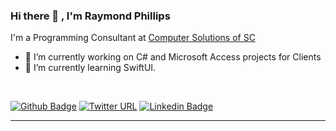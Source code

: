 ### Hi there 👋 , I'm Raymond Phillips

I'm a Programming Consultant at [Computer Solutions of SC](http://www.computersolutionssc.com/)

- 🔭 I’m currently working on C# and Microsoft Access projects for Clients
- 🌱 I’m currently learning SwiftUI.

<br>

[![Github Badge](https://img.shields.io/badge/-Github-000?style=flat-square&logo=Github&logoColor=white&link=https://github.com/eyeonpower)](https://github.com/eyeonpower)
[![Twitter URL](https://img.shields.io/twitter/url?style=social&url=https%3A%2F%2Ftwitter.com%2Feyeonpower)](https%3A%2F%2Ftwitter.com%2Feyeonpower)
[![Linkedin Badge](https://img.shields.io/badge/-LinkedIn-blue?style=flat-square&logo=Linkedin&logoColor=white&link=https://www.linkedin.com/in/raymondlphillips/)](https://www.linkedin.com/in/raymondlphillips/)

<hr>

<!--
**eyeonpower/eyeonpower** is a ✨ _special_ ✨ repository because its `README.md` (this file) appears on your GitHub profile.

Here are some ideas to get you started:

- 🔭 I’m currently working on ...
- 🌱 I’m currently learning ...
- 👯 I’m looking to collaborate on ...
- 🤔 I’m looking for help with ...
- 💬 Ask me about ...
- 📫 How to reach me: ...
- 😄 Pronouns: ...
- ⚡ Fun fact: ...
-->

